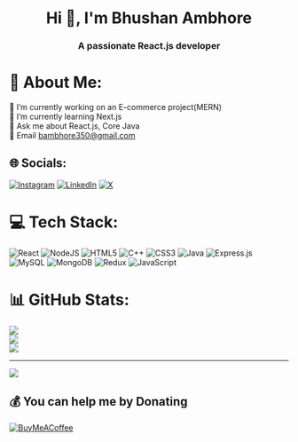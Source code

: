 <h1 align="center">Hi 👋, I'm Bhushan Ambhore</h1>
<h3 align="center">A passionate React.js developer </h3>

# 💫 About Me:
🔭 I’m currently working on an E-commerce project(MERN)<br>🌱 I’m currently learning Next.js<br>💬 Ask me about React.js, Core Java<br> 📩 Email bambhore350@gmail.com


## 🌐 Socials:
[![Instagram](https://img.shields.io/badge/Instagram-%23E4405F.svg?logo=Instagram&logoColor=white)](https://instagram.com/an_extraordinary_) [![LinkedIn](https://img.shields.io/badge/LinkedIn-%230077B5.svg?logo=linkedin&logoColor=white)](https://linkedin.com/in/in/bhushan2311) [![X](https://img.shields.io/badge/X-black.svg?logo=X&logoColor=white)](https://x.com/BAmbhore26327) 

# 💻 Tech Stack:
![React](https://img.shields.io/badge/react-%2320232a.svg?style=for-the-badge&logo=react&logoColor=%2361DAFB) ![NodeJS](https://img.shields.io/badge/node.js-6DA55F?style=for-the-badge&logo=node.js&logoColor=white) ![HTML5](https://img.shields.io/badge/html5-%23E34F26.svg?style=for-the-badge&logo=html5&logoColor=white) ![C++](https://img.shields.io/badge/c++-%2300599C.svg?style=for-the-badge&logo=c%2B%2B&logoColor=white) ![CSS3](https://img.shields.io/badge/css3-%231572B6.svg?style=for-the-badge&logo=css3&logoColor=white) ![Java](https://img.shields.io/badge/java-%23ED8B00.svg?style=for-the-badge&logo=openjdk&logoColor=white) ![Express.js](https://img.shields.io/badge/express.js-%23404d59.svg?style=for-the-badge&logo=express&logoColor=%2361DAFB) ![MySQL](https://img.shields.io/badge/mysql-%2300000f.svg?style=for-the-badge&logo=mysql&logoColor=white) ![MongoDB](https://img.shields.io/badge/MongoDB-%234ea94b.svg?style=for-the-badge&logo=mongodb&logoColor=white) ![Redux](https://img.shields.io/badge/redux-%23593d88.svg?style=for-the-badge&logo=redux&logoColor=white) ![JavaScript](https://img.shields.io/badge/javascript-%23323330.svg?style=for-the-badge&logo=javascript&logoColor=%23F7DF1E)
# 📊 GitHub Stats:
![](https://github-readme-stats.vercel.app/api?username=bhushan2311&theme=dark&hide_border=false&include_all_commits=true&count_private=true)<br/>
![](https://github-readme-streak-stats.herokuapp.com/?user=bhushan2311&theme=dark&hide_border=false)<br/>
![](https://github-readme-stats.vercel.app/api/top-langs/?username=bhushan2311&theme=dark&hide_border=false&include_all_commits=true&count_private=true&layout=compact)

---
[![](https://visitcount.itsvg.in/api?id=bhushan2311&icon=7&color=11)](https://visitcount.itsvg.in)

  ## 💰 You can help me by Donating
  [![BuyMeACoffee](https://img.shields.io/badge/Buy%20Me%20a%20Coffee-ffdd00?style=for-the-badge&logo=buy-me-a-coffee&logoColor=black)](https://buymeacoffee.com/bhushan2311) 

  
<!-- Proudly created with GPRM ( https://gprm.itsvg.in ) -->
